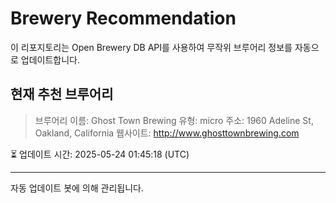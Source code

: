 # Brewery Recommendation

이 리포지토리는 Open Brewery DB API를 사용하여 무작위 브루어리 정보를 자동으로 업데이트합니다.

## 현재 추천 브루어리
> 브루어리 이름: Ghost Town Brewing
유형: micro
주소: 1960 Adeline St, Oakland, California
웹사이트: http://www.ghosttownbrewing.com

⏳ 업데이트 시간: 2025-05-24 01:45:18 (UTC)

---
자동 업데이트 봇에 의해 관리됩니다.